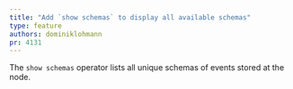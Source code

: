 ```yaml
---
title: "Add `show schemas` to display all available schemas"
type: feature
authors: dominiklohmann
pr: 4131
---
```


The `show schemas` operator lists all unique schemas of events stored at the
node.
